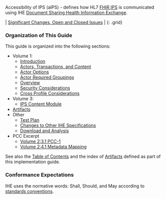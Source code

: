 
Accessibility of IPS (aIPS) - defines how HL7 [FHIR IPS](http://hl7.org/fhir/uv/ips/) is communicated using IHE [Document Sharing Health Information Exchange](https://profiles.ihe.net/ITI/HIE-Whitepaper/index.html).

<div markdown="1" class="stu-note">

| [Significant Changes, Open and Closed Issues](issues.html) |
{: .grid}

</div>

### Organization of This Guide

This guide is organized into the following sections:

- Volume 1:
  - [Introduction](volume-1.html)
  - [Actors, Transactions, and Content](volume-1.html#actors-and-transactions)
  - [Actor Options](volume-1.html#actor-options)
  - [Actor Required Groupings](volume-1.html#required-groupings)
  - [Overview](volume-1.html#overview)
  - [Security Considerations](volume-1.html#security-considerations)
  - [Cross Profile Considerations](volume-1.html#other-grouping)
- Volume 3:
  - [IPS Content Module](content.html)
- [Artifacts](artifacts.html)
- Other
  - [Test Plan](testplan.html)
  - [Changes to Other IHE Specifications](other.html)
  - [Download and Analysis](download.html)
- PCC Excerpt
  - [Volume 2:3.1 PCC-1](pcc.html)
  - [Volume 2:4.1 Metadata Mapping](pcc.html)

See also the [Table of Contents](toc.html) and the index of [Artifacts](artifacts.html) defined as part of this implementation guide.

### Conformance Expectations

IHE uses the normative words: Shall, Should, and May according to [standards conventions](https://profiles.ihe.net/GeneralIntro/ch-E.html).
